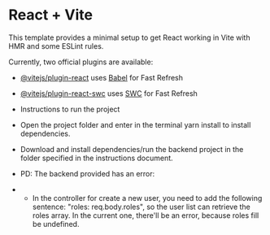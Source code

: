 # React + Vite

This template provides a minimal setup to get React working in Vite with HMR and some ESLint rules.

Currently, two official plugins are available:

- [@vitejs/plugin-react](https://github.com/vitejs/vite-plugin-react/blob/main/packages/plugin-react/README.md) uses [Babel](https://babeljs.io/) for Fast Refresh
- [@vitejs/plugin-react-swc](https://github.com/vitejs/vite-plugin-react-swc) uses [SWC](https://swc.rs/) for Fast Refresh

- Instructions to run the project
- Open the project folder and enter in the terminal yarn install to install dependencies.
- Download and install dependencies/run the backend project in the folder specified in the instructions document.
- PD: The backend provided has an error:
- * In the controller for create a new user, you need to add the following sentence:
    "roles: req.body.roles", so the user list can retrieve the roles array. In the current one, there'll be an error, because roles fill be undefined. 
